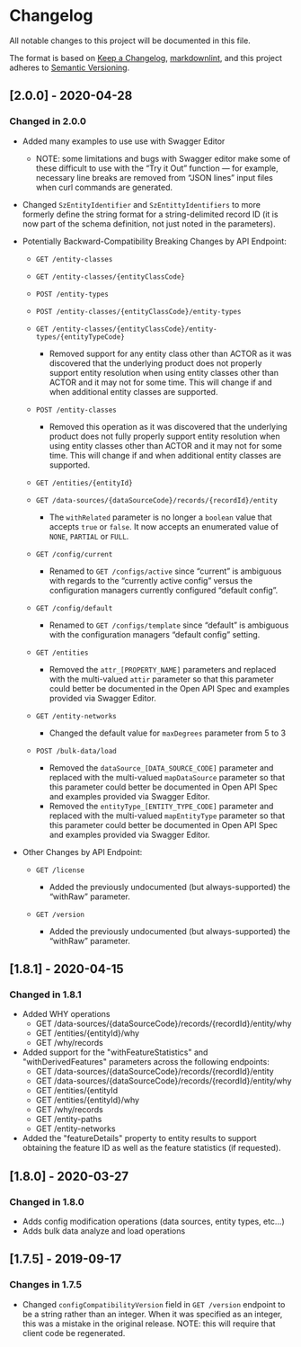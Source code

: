 # Changelog

All notable changes to this project will be documented in this file.

The format is based on [Keep a Changelog](https://keepachangelog.com/en/1.0.0/),
[markdownlint](https://dlaa.me/markdownlint/),
and this project adheres to [Semantic Versioning](https://semver.org/spec/v2.0.0.html).

## [2.0.0] - 2020-04-28

### Changed in 2.0.0

- Added many examples to use use with Swagger Editor
  - NOTE: some limitations and bugs with Swagger editor make some of these
    difficult to use with the “Try it Out” function — for example, necessary
    line breaks are removed from “JSON lines” input files when curl commands
    are generated.

- Changed `SzEntityIdentifier` and `SzEntittyIdentifiers` to more formerly
  define the string format for a string-delimited record ID (it is now part of
  the schema definition, not just noted in the parameters).

- Potentially Backward-Compatibility Breaking Changes by API Endpoint:
  - `GET /entity-classes`
  - `GET /entity-classes/{entityClassCode}`
  - `POST /entity-types`
  - `POST /entity-classes/{entityClassCode}/entity-types`
  - `GET /entity-classes/{entityClassCode}/entity-types/{entityTypeCode}`
    - Removed support for any entity class other than ACTOR as it was discovered
      that the underlying product does not properly support entity resolution
      when using entity classes other than ACTOR and it may not for some time.
      This will change if and when additional entity classes are supported.

  - `POST /entity-classes`
    - Removed this operation as it was discovered that the underlying product
      does not fully properly support entity resolution when using entity
      classes other than ACTOR and it may not for some time.  This will change
      if and when additional entity classes are supported.

  - `GET /entities/{entityId}`
  - `GET /data-sources/{dataSourceCode}/records/{recordId}/entity`
    - The `withRelated` parameter is no longer a `boolean` value that accepts
      `true` or `false`.  It now accepts an enumerated value of `NONE`,
      `PARTIAL` or `FULL`.

  - `GET /config/current`
    - Renamed to `GET /configs/active` since “current” is ambiguous with regards
      to the “currently active config” versus the configuration managers
      currently configured “default config”.

  - `GET /config/default`
    - Renamed to `GET /configs/template` since “default” is ambiguous with the
      configuration managers “default config” setting.

  - `GET /entities`
    - Removed the `attr_[PROPERTY_NAME]` parameters and replaced with the
      multi-valued `attir` parameter so that this parameter could better be
      documented in the Open API Spec and examples provided via Swagger Editor.

  - `GET /entity-networks`
    - Changed the default value for `maxDegrees` parameter from 5 to 3

  - `POST /bulk-data/load`
    - Removed the `dataSource_[DATA_SOURCE_CODE]` parameter and replaced with
      the multi-valued `mapDataSource` parameter so that this parameter could
      better be documented in Open API Spec and examples provided via
      Swagger Editor.
    - Removed the `entityType_[ENTITY_TYPE_CODE]` parameter and replaced with
      the multi-valued `mapEntityType` parameter so that this parameter could
      better be documented in Open API Spec and examples provided via
      Swagger Editor.

- Other Changes by API Endpoint:
  - `GET /license`
    - Added the previously undocumented (but always-supported) the “withRaw”
      parameter.

  - `GET /version`
    - Added the previously undocumented (but always-supported) the “withRaw”
      parameter.

## [1.8.1] - 2020-04-15

### Changed in 1.8.1

- Added WHY operations
  - GET /data-sources/{dataSourceCode}/records/{recordId}/entity/why
  - GET /entities/{entityId}/why
  - GET /why/records
- Added support for the "withFeatureStatistics" and "withDerivedFeatures"
  parameters across the following endpoints:
  - GET /data-sources/{dataSourceCode}/records/{recordId}/entity
  - GET /data-sources/{dataSourceCode}/records/{recordId}/entity/why
  - GET /entities/{entityId
  - GET /entities/{entityId}/why
  - GET /why/records
  - GET /entity-paths
  - GET /entity-networks
- Added the "featureDetails" property to entity results to support obtaining
  the feature ID as well as the feature statistics (if requested).

## [1.8.0] - 2020-03-27

### Changed in 1.8.0

- Adds config modification operations (data sources, entity types, etc...)
- Adds bulk data analyze and load operations

## [1.7.5] - 2019-09-17

### Changes in 1.7.5

- Changed `configCompatibilityVersion` field in `GET /version` endpoint to be
a string rather than an integer.  When it was specified as an integer, this
was a mistake in the original release.  NOTE: this will require that client
code be regenerated.
